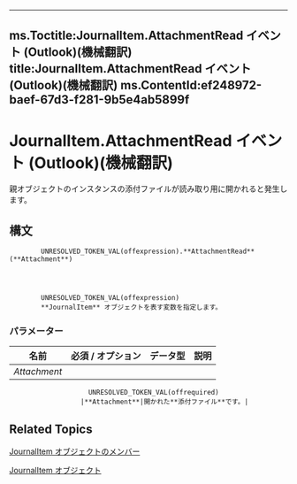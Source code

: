 

---
ms.Toctitle:JournalItem.AttachmentRead イベント (Outlook)(機械翻訳)
title:JournalItem.AttachmentRead イベント (Outlook)(機械翻訳)
ms.ContentId:ef248972-baef-67d3-f281-9b5e4ab5899f
---
# JournalItem.AttachmentRead イベント (Outlook)(機械翻訳)




親オブジェクトのインスタンスの添付ファイルが読み取り用に開かれると発生します。

## 構文

            UNRESOLVED_TOKEN_VAL(offexpression).**AttachmentRead**(**Attachment**)




            UNRESOLVED_TOKEN_VAL(offexpression)
            **JournalItem** オブジェクトを表す変数を指定します。

### パラメーター

|**名前**|**必須 / オプション**|**データ型**|**説明**|
|---|---|---|---|
|*Attachment*|
                        UNRESOLVED_TOKEN_VAL(offrequired)
                      |**Attachment**|開かれた**添付ファイル**です。|





## Related Topics

[JournalItem オブジェクトのメンバー](13a0cd10-44bc-a167-c613-93985f698d95.md)

[JournalItem オブジェクト](6e850295-39f9-47b8-e866-9622e9958c69.md)




